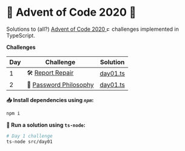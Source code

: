 # 🎄 Advent of Code 2020 🎄

Solutions to (all?) [Advent of Code 2020 <img src="https://www.pngrepo.com/png/35710/180/external.png" width="10" alt="External link">](https://adventofcode.com/2020)
 challenges implemented in TypeScript.

**Challenges**

| Day | Challenge | Solution |
|-|-|-|
| 1 | 🛠️ [Report Repair](https://adventofcode.com/2020/day/1) | [day01.ts](./src/day01.ts)|
| 2 | 🔑 [Password Philosophy](https://adventofcode.com/2020/day/2) | [day01.ts](./src/day02.ts)|



**📥 Install dependencies using *`npm`*:**

```bash
npm i
```

**🏃 Run a solution using `ts-node`:**

```bash
# Day 1 challenge
ts-node src/day01
```
